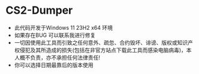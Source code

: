 # CS2-Dumper
- 此代码开发于Windows 11 23H2 x64 环境
- 如果存在BUG 可以联系我进行修复
- 一切因使用此工具而引致之任何意外、疏忽、合约毁坏、诽谤、版权或知识产权侵犯及其所造成的损失(包括在非官方站点下载此工具而感染电脑病毒)，本人概不负责，亦不承担任何法律责任!
- 你可以选择日期最靠后的版本使用

